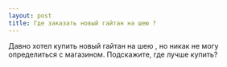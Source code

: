 ```yaml
---
layout: post 
title: Где заказать новый гайтан на шею ? 
--- 
```

Давно хотел купить новый гайтан на шею , но никак не могу определиться с магазином. Подскажите, где лучше купить?